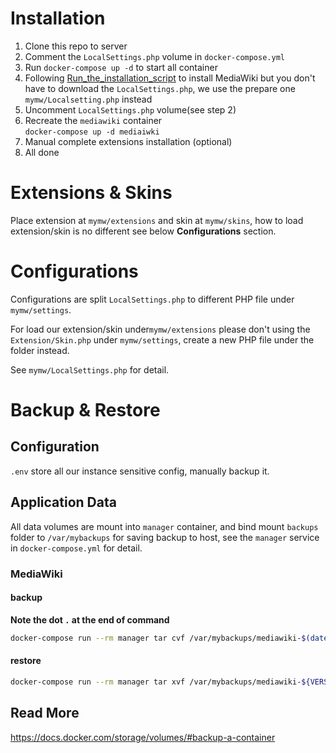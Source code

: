 # Installation
1. Clone this repo to server
2. Comment the `LocalSettings.php` volume in `docker-compose.yml`
3. Run `docker-compose up -d` to start all container
4. Following [Run_the_installation_script](https://www.mediawiki.org/wiki/Manual:Installing_MediaWiki#Run_the_installation_script) to install MediaWiki but you don't have to download the `LocalSettings.php`, we use the prepare one `mymw/Localsetting.php` instead
5. Uncomment `LocalSettings.php` volume(see step 2)
6. Recreate the `mediawiki` container  
    `docker-compose up -d mediaiwki`
6. Manual complete extensions installation (optional)
7. All done

# Extensions & Skins
Place extension at `mymw/extensions` and skin at `mymw/skins`, how to load extension/skin is no different see below **Configurations** section.

# Configurations
Configurations are split `LocalSettings.php` to different PHP file under `mymw/settings`. 

For load our extension/skin under`mymw/extensions` please don't using the `Extension/Skin.php` under `mymw/settings`, create a new PHP file under the folder instead.

See `mymw/LocalSettings.php` for detail.


# Backup & Restore

## Configuration
`.env` store all our instance sensitive config, manually backup it.

## Application Data
All data volumes are mount into `manager` container, and bind mount `backups` folder to `/var/mybackups` for saving backup to host, see the `manager` service in `docker-compose.yml` for detail.

### MediaWiki

#### backup

**Note the dot `.` at the end of command**

```sh
docker-compose run --rm manager tar cvf /var/mybackups/mediawiki-$(date --utc +%Y%m%d%H%M%S).tar -C /var/mediawiki .
```

#### restore
```sh
docker-compose run --rm manager tar xvf /var/mybackups/mediawiki-${VERSION}.tar -C /var/mediawiki
```

## Read More
https://docs.docker.com/storage/volumes/#backup-a-container